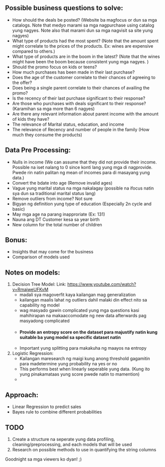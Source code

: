 ## Possible business questions to solve:

- How should the deals be posted? (Website ba magfocus or dun sa mga catalogs. Note that medyo marami sa mga nagpurchase using catalog yung nagyes. Note also that marami dun sa mga nagvisit sa site yung nagyes)
- What type of products had the most spent? (Note that the amount spent might correlate to the prices of the products. Ex: wines are expensive compared to others.)
- What type of products are in the boom in the latest? (Note that the wines might have been the boom because consistent yung mga nagyes. )
- Should the promo focus on kids or teens?
- How much purchases has been made in their last purchase?
- Does the age of the customer correlate to their chances of agreeing to the offer?
- Does being a single parent correlate to their chances of availing the promo?
- Is the recency of their last purchase significant to their response?
- Are those who purchases with deals significant to their response? (Karamihan sa mga more than 6 nagyes)
- Are there any relevant information about parent income with the amount of kids they have?
- The relevance of Marital status, education, and income
- The relevance of Recency and number of people in the family (How much they consume the products)

## Data Pre Processing:

- Nulls in income (We can assume that they did not provide their income. Possible na iset nalang to 0 since konti lang yung mga di nagprovide. Pwede rin natin palitan ng mean of incomes para di masayang yung data.)
- Convert the bdate into age (Remove invalid ages)
- Vague yung marital status na mga nakalagay (possible na ifocus natin sya dun sa traditional marital status lang)
- Remove outliers from income? Not sure
- Bigyan ng definition yung type of education (Especially 2n cycle and basic)
- May mga age na parang inapproriate (Ex: 131)
- Nauna ang DT Customer kesa sa year birth
- New column for the total number of children

## Bonus:

- Insights that may come for the business
- Comparison of models used

## Notes on models:

1. Decision Tree Model:
   Link: https://www.youtube.com/watch?v=RmajweUFKvM
   - madali sya magoverfit kaya kailangan mag generalization
   - kailangan maalis lahat ng outliers dahil malaki din effect nito sa capability ng model
   - wag masyado gawin complicated yung mga questions kasi mahihirapan na makaaccomodate ng new data afterwards pag masyadong complicated
   - #### Provide an entropy score on the dataset para majustify natin kung suitable ba yung model sa specific dataset natin
   - Important yung splitting para makakuha ng maayos na entropy
2. Logistic Regression:
   - Kailangan maresearch ng maigi kung anong threshold gagamitin para madetermine yung probability na yes or no
   - This performs best when linearly seperable yung data. (Kung ito yung pinakamataas yung score pwede natin to mamention)
   -

## Approach:

- Linear Regression to predict sales
- Bayes rule to combine different probabilities

## TODO

1. Create a structure na seperate yung data profiling, cleaning/preprocessing, and each models that will be used
2. Research on possible methods to use in quantifying the string columns

Goodnight sa mga viewers ko dyan! ;)
